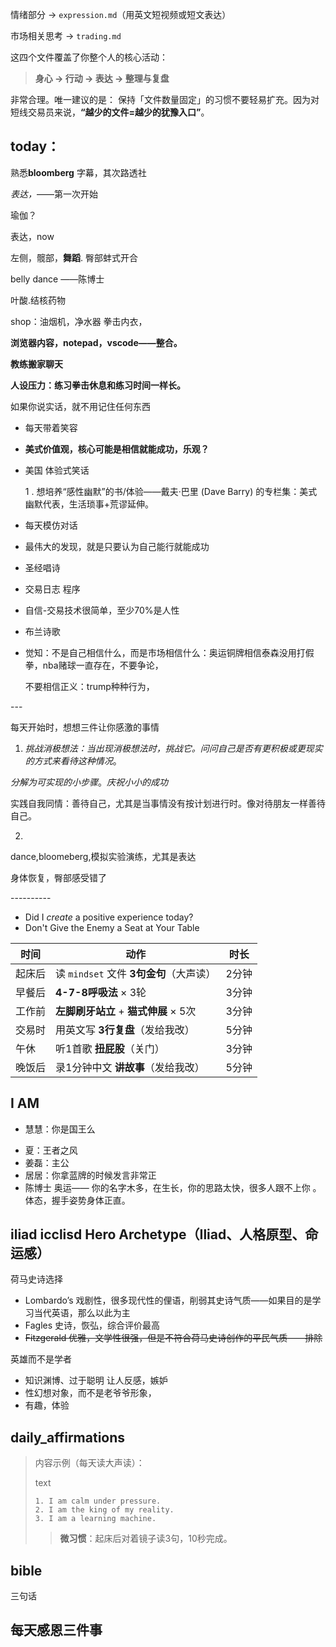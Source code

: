 情绪部分 → `expression.md`（用英文短视频或短文表达）

市场相关思考 → `trading.md`

这四个文件覆盖了你整个人的核心活动：

> **身心 → 行动 → 表达 → 整理与复盘**

非常合理。唯一建议的是：
 保持「文件数量固定」的习惯不要轻易扩充。因为对短线交易员来说，**“越少的文件=越少的犹豫入口”**。

## today：

熟悉**bloomberg** 字幕，其次路透社

*表达，*——第一次开始

瑜伽？

表达，now

左侧，髋部，**舞蹈**. 臀部蚌式开合

belly dance ——陈博士

叶酸.结核药物

shop：油烟机，净水器 拳击内衣，

**浏览器内容，notepad，vscode——整合。**

**教练搬家聊天**



**人设压力：练习拳击休息和练习时间一样长。**

如果你说实话，就不用记住任何东西



* 每天带着笑容
* **美式价值观，核心可能是相信就能成功，乐观？**
* 美国 体验式笑话

    1 . 想培养“感性幽默”的书/体验——戴夫·巴里 (Dave Barry) 的专栏集：美式幽默代表，生活琐事+荒谬延伸。
* 每天模仿对话
* 最伟大的发现，就是只要认为自己能行就能成功
* 圣经唱诗
* 交易日志 程序
* 自信-交易技术很简单，至少70%是人性
* 布兰诗歌
* 觉知：不是自己相信什么，而是市场相信什么：奥运铜牌相信泰森没用打假拳，nba赌球一直存在，不要争论，

    不要相信正义：trump种种行为，



\---

每天开始时，想想三件让你感激的事情

1. *挑战消极想法：当出现消极想法时，挑战它。问问自己是否有更积极或更现实的方式来看待这种情况*。

*分解为可实现的小步骤*。*庆祝小小的成功*

实践自我同情：善待自己，尤其是当事情没有按计划进行时。像对待朋友一样善待自己。

2. 

dance,bloomeberg,模拟实验演练，尤其是表达

身体恢复，臀部感受错了

\----------



- Did I *create* a positive experience today?
- Don't Give the Enemy a Seat at Your Table





| 时间   | 动作                                    | 时长  |
| ------ | --------------------------------------- | ----- |
| 起床后 | 读 `mindset` 文件 **3句金句**（大声读） | 2分钟 |
| 早餐后 | **4-7-8呼吸法** × 3轮                   | 3分钟 |
| 工作前 | **左脚刷牙站立** + **猫式伸展** × 5次   | 3分钟 |
| 交易时 | 用英文写 **3行复盘**（发给我改）        | 5分钟 |
| 午休   | 听1首歌 **扭屁股**（关门）              | 3分钟 |
| 晚饭后 | 录1分钟中文 **讲故事**（发给我改）      | 5分钟 |



## I  AM

* 慧慧：你是国王么

- 夏：王者之风
- 姜磊：主公
- 居居：你拿蓝牌的时候发言非常正
- 陈博士 奥运—— 你的名字木多，在生长，你的思路太快，很多人跟不上你 。体态，握手姿势身体正直。



## iliad icclisd Hero Archetype（Iliad、人格原型、命运感）



荷马史诗选择

* Lombardo’s 戏剧性，很多现代性的俚语，削弱其史诗气质——如果目的是学习当代英语，那么以此为主
* Fagles 史诗，恢弘，综合评价最高
* ~~Fitzgerald 优雅，文学性很强，但是不符合荷马史诗创作的平民气质——排除~~





英雄而不是学者

- 知识渊博、过于聪明 让人反感，嫉妒
- 性幻想对象，而不是老爷爷形象，
- 有趣，体验



##  daily_affirmations

> 内容示例（每天读大声读）：
>
> text
>
> ```
> 1. I am calm under pressure.
> 2. I am the king of my reality.
> 3. I am a learning machine.
> ```
>
> > **微习惯**：起床后对着镜子读3句，10秒完成。



## bible

三句话



## 每天感恩三件事
